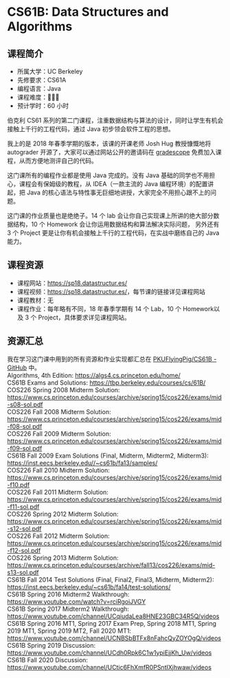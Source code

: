 # CS61B: Data Structures and Algorithms

## 课程简介

- 所属大学：UC Berkeley
- 先修要求：CS61A
- 编程语言：Java
- 课程难度：🌟🌟🌟
- 预计学时：60 小时

伯克利 CS61 系列的第二门课程，注重数据结构与算法的设计，同时让学生有机会接触上千行的工程代码，通过 Java 初步领会软件工程的思想。

我上的是 2018 年春季学期的版本，该课的开课老师 Josh Hug 教授慷慨地将 autograder 开源了，大家可以通过网站公开的邀请码在 [gradescope](https://gradescope.com/)
 免费加入课程，从而方便地测评自己的代码。

这门课所有的编程作业都是使用 Java 完成的。没有 Java 基础的同学也不用担心，课程会有保姆级的教程，从 IDEA（一款主流的 Java 编程环境）的配置讲起，把 Java 的核心语法与特性事无巨细地讲授，大家完全不用担心跟不上的问题。

这门课的作业质量也是绝绝子。14 个 lab 会让你自己实现课上所讲的绝大部分数据结构，10 个 Homework 会让你运用数据结构和算法解决实际问题，
另外还有 3 个 Project 更是让你有机会接触上千行的工程代码，在实战中磨练自己的 Java 能力。

## 课程资源

- 课程网站：<https://sp18.datastructur.es/>
- 课程视频：<https://sp18.datastructur.es/>，每节课的链接详见课程网站
- 课程教材：无
- 课程作业：每年略有不同，18 年春季学期有 14 个 Lab，10 个 Homework以及 3 个 Project，具体要求详见课程网站。

## 资源汇总

我在学习这门课中用到的所有资源和作业实现都汇总在 [PKUFlyingPig/CS61B - GitHub](https://github.com/PKUFlyingPig/CS61B) 中。  
Algorithms, 4th Edition: https://algs4.cs.princeton.edu/home/  
CS61B Exams and Solutions: https://tbp.berkeley.edu/courses/cs/61B/  
COS226 Spring 2008 Midterm Solution: https://www.cs.princeton.edu/courses/archive/spring15/cos226/exams/mid-s08-sol.pdf  
COS226 Fall 2008 Midterm Solution: https://www.cs.princeton.edu/courses/archive/spring15/cos226/exams/mid-f08-sol.pdf  
COS226 Fall 2009 Midterm Solution: https://www.cs.princeton.edu/courses/archive/spring15/cos226/exams/mid-f09-sol.pdf  
CS61B Fall 2009 Exam Solutions (Final, Midterm, Midterm2, Midterm3): https://inst.eecs.berkeley.edu//~cs61b/fa13/samples/  
COS226 Fall 2010 Midterm Solution: https://www.cs.princeton.edu/courses/archive/spring15/cos226/exams/mid-f10.pdf  
COS226 Fall 2011 Midterm Solution: https://www.cs.princeton.edu/courses/archive/spring15/cos226/exams/mid-f11-sol.pdf  
COS226 Spring 2012 Midterm Solution: https://www.cs.princeton.edu/courses/archive/spring15/cos226/exams/mid-s12-sol.pdf  
COS226 Fall 2012 Midterm Solution: https://www.cs.princeton.edu/courses/archive/spring15/cos226/exams/mid-f12-sol.pdf  
COS226 Spring 2013 Midterm Solution: https://www.cs.princeton.edu/courses/archive/fall13/cos226/exams/mid-s13-sol.pdf  
CS61B Fall 2014 Test Solutions (Final, Final2, Final3, Midterm, Midterm2): https://inst.eecs.berkeley.edu/~cs61b/fa14/test-solutions/  
CS61B Spring 2016 Midterm2 Walkthrough: https://www.youtube.com/watch?v=rciRgoiJVGY  
CS61B Spring 2017 Midterm2 Walkthrough: https://www.youtube.com/channel/UCqiudaLea8HNE23GBC34R5Q/videos  
CS61B Spring 2016 MT1, Spring 2017 Exam Prep, Spring 2018 MT1, Spring 2019 MT1, Spring 2019 MT2, Fall 2020 MT1: https://www.youtube.com/channel/UCNBSbBTFx8nFahcQyZOYOgQ/videos  
CS61B Spring 2019 Discussion: https://www.youtube.com/channel/UCdh0Rpk6C1w1ypiEjjKh_Uw/videos  
CS61B Fall 2020 Discussion: https://www.youtube.com/channel/UCtic6FhXmfR0PSntIXjhwaw/videos
